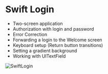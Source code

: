 # Swift Login

* Two-screen application
* Authorization with login and password
* Error Correction
* Forwarding a login to the Welcome screen
* Keyboard setup (Return button transitions)
* Setting a gradient background
* Working with UITextField

![SwiftLogin](https://user-images.githubusercontent.com/100304243/157537260-ca4248a3-6c98-4db5-88da-fc8389dca882.png)
